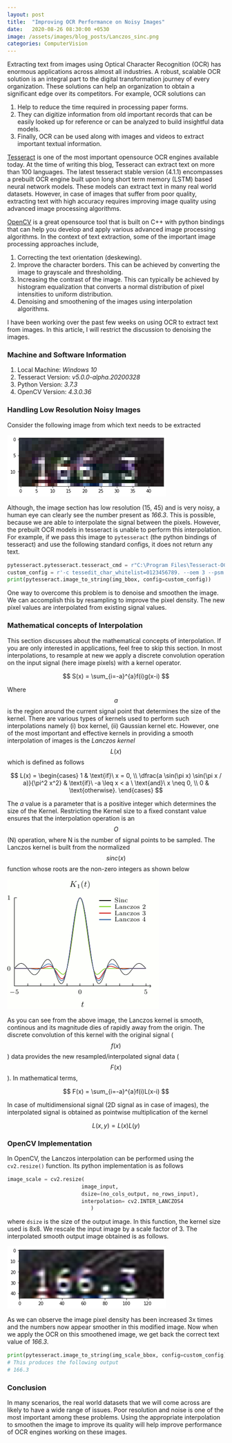 ```yaml
---
layout: post
title:  "Improving OCR Performance on Noisy Images"
date:   2020-08-26 08:30:00 +0530
image: /assets/images/blog_posts/Lanczos_sinc.png
categories: ComputerVision
---
```


Extracting text from images using Optical Character Recognition (OCR) has enormous applications across almost all industries.  A robust, scalable OCR solution is an integral part to the digital transformation journey of every organization. These solutions can help an organization to obtain a significant edge over its competitors. For example, OCR solutions can 
   1. Help to reduce the time required in processing paper forms. 
   2. They can digitize information from old important records that can be easily looked up for reference or can be analyzed to build insightful data models.
   3. Finally, OCR can be used along with images and videos to extract important textual information.

[Tesseract](https://github.com/tesseract-ocr/tesseract) is one of the most important opensource OCR engines available today. At the time of writing this blog, Tesseract can extract text on more than 100 languages. The latest tesseract stable version (4.1.1) encompasses a prebuilt OCR engine built upon long short term memory (LSTM) based neural network models. These models can extract text in many real world datasets. However, in case of images that suffer from poor quality, extracting text with high accuracy requires improving image quality using advanced image processing algorithms.

[OpenCV](https://opencv.org/) is a great opensource tool that is built on C++ with python bindings that can help you develop and apply various advanced image processing algorithms. In the context of text extraction, some of the important image processing approaches include,

1. Correcting the text orientation (deskewing).
2. Improve the character borders. This can be achieved by converting the image to grayscale and thresholding.
3. Increasing the contrast of the image. This can typically be achieved by histogram equalization that converts a normal distribution of pixel intensities to uniform distribution.
4. Denoising and smoothening of the images using interpolation algorithms.

I have been working over the past few weeks on using OCR to extract text from images. In this article, I will restrict the discussion to denoising the images. 

### Machine and Software Information
1. Local Machine: *Windows 10*
2. Tesseract Version: *v5.0.0-alpha.20200328*
3. Python Version: *3.7.3*
4. OpenCV Version: *4.3.0.36*

### Handling Low Resolution Noisy Images
Consider the following image from which text needs to be extracted

![Input Noisy Image](/assets/images/blog_posts/ocr_noisy_input_image.png)

Although, the image section has low resolution (15, 45) and is very noisy, a human eye can clearly see the number present as *166.3*.  This is possible, because we are able to interpolate the signal between the pixels. However, the prebuilt OCR models in tesseract is unable to perform this interpolation. For example, if we pass this image to `pytesseract` (the python bindings of tesseract) and use the following standard configs, it does not return any text.

```python
pytesseract.pytesseract.tesseract_cmd = r"C:\Program Files\Tesseract-OCR\tesseract.exe"
custom_config = r'-c tessedit_char_whitelist=0123456789. --oem 3 --psm 6 outputbase digits'
print(pytesseract.image_to_string(img_bbox, config=custom_config))
```
One way to overcome this problem is to denoise and smoothen the image. We can accomplish this by resampling to improve the pixel density. The new pixel values are interpolated from existing signal values.

### Mathematical concepts of Interpolation
This section discusses about the mathematical concepts of interpolation. If you are only interested in applications, feel free to skip this section. In most interpolations, to resample at new  we apply a discrete convolution operation on the input signal (here image pixels) with a kernel operator.

$$ S(x) = \sum_{i=-a}^{a}f(i)g(x-i) $$

Where $$a$$ is the region around the current signal point that determines the size of the kernel. There are various types of kernels used to perform such interpolations namely (i) box kernel, (ii) Gaussian kernel etc. However, one of the most important and effective kernels in providing a smooth interpolation of images is the *Lanczos kernel* $$L(x)$$ which is defined as follows

$$
L(x) = \begin{cases}
 1  & \text{if}\ x = 0, \\
 \dfrac{a \sin(\pi x) \sin(\pi x / a)}{\pi^2 x^2} & \text{if}\ -a \leq x < a \ \text{and}\ x \neq 0, \\
 0 & \text{otherwise}.
\end{cases}
$$

The *a* value is a parameter that is a positive integer which determines the size of the Kernel. Restricting the Kernel size to a fixed constant value ensures that the interpolation operation is an $$O$$(N) operation, where N is the number of signal points to be sampled. The Lanczos kernel is built from the normalized $$sinc(x)$$ function whose roots are the non-zero integers as shown below

![Lanczos and Sinc Function](/assets/images/blog_posts/Lanczos_sinc.png)

As you can see from the above image, the Lanczos kernel is smooth, continous and its magnitude dies of rapidly away from the origin. The discrete convolution of this kernel with the original signal ($$f(x)$$) data provides the new resampled/interpolated signal data ($$F(x)$$). In mathematical terms,

$$
F(x) = \sum_{i=-a}^{a}f(i)L(x-i)
$$

In case of multidimensional signal (2D signal as in case of images), the interpolated signal is obtained as pointwise multiplication of the kernel

$$
L(x,y) = L(x)L(y)
$$

### OpenCV Implementation
In OpenCV, the Lanczos interpolation can be performed using the `cv2.resize()` function. Its python implementation is as follows

```python
image_scale = cv2.resize(
                        image_input,
                        dsize=(no_cols_output, no_rows_input),
                        interpolation= cv2.INTER_LANCZOS4                       
                           )
```
where `dsize` is the size of the output image. In this function, the kernel size used is 8x8. We rescale the input image by a scale factor of 3. The interpolated smooth output image obtained is as follows.


![Interpolated Smooth Output Image](/assets/images/blog_posts/ocr_interpolated_output_image.png)

As we can observe the image pixel density has been increased 3x times and the numbers now appear smoother in this modified image. Now when we apply the OCR on this smoothened image, we get back the correct text value of *166.3*.

```python
print(pytesseract.image_to_string(img_scale_bbox, config=custom_config))
# This produces the following output
# 166.3
```

### Conclusion
In many scenarios, the real world datasets that we will come across are likely to have a wide range of issues. Poor resolution and noise is one of the most important among these problems. Using the appropriate interpolation to smoothen the image to improve its quality will help improve performance of OCR engines working on these images.

